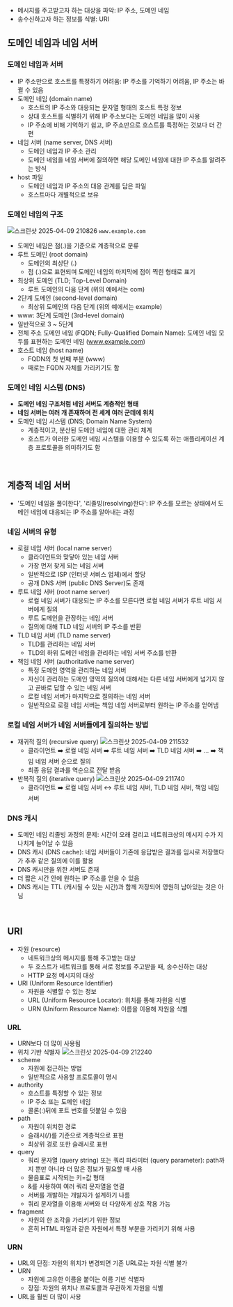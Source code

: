 - 메시지를 주고받고자 하는 대상을 파악: IP 주소, 도메인 네임
- 송수신하고자 하는 정보를 식별: URI
## 도메인 네임과 네임 서버
### 도메인 네임과 서버
- IP 주소만으로 호스트를 특정하기 어려움: IP 주소를 기억하기 어려움, IP 주소는 바뀔 수 있음
- 도메인 네임 (domain name)
  - 호스트의 IP 주소와 대응되는 문자열 형태의 호스트 특정 정보
  - 상대 호스트를 식별하기 위해 IP 주소보다는 도메인 네임을 많이 사용
  - IP 주소에 비해 기억하기 쉽고, IP 주소만으로 호스트를 특정하는 것보다 더 간편 
- 네임 서버 (name server, DNS 서버)
  - 도메인 네임과 IP 주소 관리
  - 도메인 네임을 네임 서버에 질의하면 해당 도메인 네임에 대한 IP 주소를 알려주는 방식
- host 파일
  - 도메인 네임과 IP 주소의 대응 관계를 담은 파일
  - 호스트마다 개별적으로 보유
### 도메인 네임의 구조
![스크린샷 2025-04-09 210826](https://github.com/user-attachments/assets/af94f802-459f-4d00-bd68-4ab761e35fb3)
`www.example.com`
- 도메인 네임은 점(.)을 기준으로 계층적으로 분류
- 루트 도메인 (root domain)
  - 도메인의 최상단 (.)
  - 점 (.)으로 표현되며 도메인 네임의 마지막에 점이 찍힌 형태로 표기
- 최상위 도메인 (TLD; Top-Level Domain)
  - 루트 도메인의 다음 단계 (위의 예에서는 com)
- 2단계 도메인 (second-level domain)
  - 최상위 도메인의 다음 단계 (위의 예에서는 example)
- www: 3단계 도메인 (3rd-level domain) 
- 일반적으로 3 ~ 5단계
- 전체 주소 도메인 네임 (FQDN; Fully-Qualified Domain Name): 도메인 네임 모두를 표현하는 도메인 네임 (www.example.com) 
- 호스트 네임 (host name)
  - FQDN의 첫 번째 부분 (www)
  - 때로는 FQDN 자체를 가리키기도 함
### 도메인 네임 시스템 (DNS)
- **도메인 네임 구조처럼 네임 서버도 계층적인 형태**
- **네임 서버는 여러 개 존재하며 전 세계 여러 군데에 위치**
- 도메인 네임 시스템 (DNS; Domain Name System)
  - 계층적이고, 분산된 도메인 네임에 대한 관리 체계
  - 호스트가 이러한 도메인 네임 시스템을 이용할 수 있도록 하는 애플리케이션 계층 프로토콜을 의미하기도 함
<br/>

## 계층적 네임 서버
- '도메인 네임을 풀이한다', '리졸빙(resolving)한다': IP 주소를 모르는 상태에서 도메인 네임에 대응되는 IP 주소를 알아내는 과정
### 네임 서버의 유형
- 로컬 네임 서버 (local name server)
  - 클라이언트와 맞닿아 있는 네임 서버
  - 가장 먼저 찾게 되는 네임 서버
  - 일반적으로 ISP (인터넷 서비스 업체)에서 할당
  - 공개 DNS 서버 (public DNS Server)도 존재
- 루트 네임 서버 (root name server)
  - 로컬 네임 서버가 대응되는 IP 주소를 모른다면 로컬 네임 서버가 루트 네임 서버에게 질의
  - 루트 도메인을 관장하는 네임 서버
  - 질의에 대해 TLD 네임 서버의 IP 주소를 반환
- TLD 네임 서버 (TLD name server)
  - TLD를 관리하는 네임 서버
  - TLD의 하위 도메인 네임을 관리하는 네임 서버 주소를 반환
- 책임 네임 서버 (authoritative name server)
  - 특정 도메인 영역을 관리하는 네임 서버
  - 자신이 관리하는 도메인 영역의 질의에 대해서는 다른 네임 서버에게 넘기지 않고 곧바로 답할 수 있는 네임 서버
  - 로컬 네임 서버가 마지막으로 질의하는 네임 서버
  - 일반적으로 로컬 네임 서버는 책임 네임 서버로부터 원하는 IP 주소를 얻어냄
### 로컬 네임 서버가 네임 서버들에게 질의하는 방법
- 재귀적 질의 (recursive query)
  ![스크린샷 2025-04-09 211532](https://github.com/user-attachments/assets/8147d6fe-d3a4-47a6-b43a-aaf9a4d7d1f8)
  - 클라이언트 ➡️ 로컬 네임 서버 ➡️ 루트 네임 서버 ➡️ TLD 네임 서버 ➡️ ... ➡️ 책임 네임 서버 순으로 질의
  - 최종 응답 결과를 역순으로 전달 받음
- 반복적 질의 (iterative query)
  ![스크린샷 2025-04-09 211740](https://github.com/user-attachments/assets/d389afaa-43c7-4914-b82b-465191ed4e8f)
  - 클라이언트 ➡️ 로컬 네임 서버 ↔️ 루트 네임 서버, TLD 네임 서버, 책임 네임 서버
### DNS 캐시
- 도메인 네임 리졸빙 과정의 문제: 시간이 오래 걸리고 네트워크상의 메시지 수가 지나치게 늘어날 수 있음
- DNS 캐시 (DNS cache): 네임 서버들이 기존에 응답받은 결과를 임시로 저장했다가 추후 같은 질의에 이를 활용
- DNS 캐시만을 위한 서버도 존재
- 더 짧은 시간 안에 원하는 IP 주소를 얻을 수 있음
- DNS 캐시는 TTL (캐시될 수 있는 시간)과 함께 저장되어 영원히 남아있는 것은 아님
<br/>

## URI
- 자원 (resource)
  - 네트워크상의 메시지를 통해 주고받는 대상
  - 두 호스트가 네트워크를 통해 서로 정보를 주고받을 때, 송수신하는 대상
  - HTTP 요청 메시지의 대상
- URI (Uniform Resource Identifier)
  - 자원을 식별할 수 있는 정보
  - URL (Uniform Resource Locator): 위치를 통해 자원을 식별
  - URN (Uniform Resource Name): 이름을 이용해 자원을 식별
### URL
- URN보다 더 많이 사용됨
- 위치 기반 식별자
![스크린샷 2025-04-09 212240](https://github.com/user-attachments/assets/2fedbb09-d3b2-4189-a365-b7f0791f7eb9)
- scheme
  - 자원에 접근하는 방법
  - 일반적으로 사용할 프로토콜이 명시
- authority
  - 호스트를 특정할 수 있는 정보
  - IP 주소 또는 도메인 네임
  - 콜론(:)뒤에 포트 번호를 덧붙일 수 있음
- path
  - 자원이 위치한 경로
  - 슬래시(/)를 기준으로 계층적으로 표현
  - 최상위 경로 또한 슬래시로 표현
- query
  - 쿼리 문자열 (query string) 또는 쿼리 파라미터 (query parameter): path까지 뿐만 아니라 더 많은 정보가 필요할 때 사용
  - 물음표로 시작되는 키=값 형태
  - &를 사용하여 여러 쿼리 문자열을 연결
  - 서버를 개발하는 개발자가 설계하기 나름
  - 쿼리 문자열을 이용해 서버와 더 다양하게 상호 작용 가능
- fragment
  - 자원의 한 조각을 가리키기 위한 정보
  - 흔히 HTML 파일과 같은 자원에서 특정 부분을 가리키기 위해 사용
### URN
- URL의 단점: 자원의 위치가 변경되면 기존 URL로는 자원 식별 불가
- URN
  - 자원에 고유한 이름을 붙이는 이름 기반 식별자
  - 장점: 자원의 위치나 프로토콜과 무관하게 자원을 식별
- URL을 훨씬 더 많이 사용
